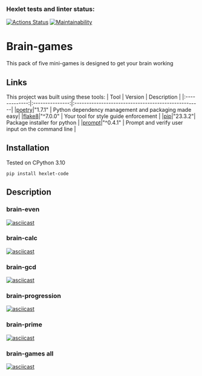 ### Hexlet tests and linter status:
[![Actions Status](https://github.com/evg671ZXC/python-project-49/actions/workflows/hexlet-check.yml/badge.svg)](https://github.com/evg671ZXC/python-project-49/actions)
[![Maintainability](https://api.codeclimate.com/v1/badges/5d6233e935c3dad8a66e/maintainability)](https://codeclimate.com/github/evg671ZXC/python-project-49/maintainability)

<h1>Brain-games</h1>

This pack of five mini-games is designed to get your brain working

<h2>Links</h2>

This project was built using these tools:
| Tool          | Version         | Description                                         |
|:-------------:|:---------------:|:----------------------------------------------------|
|[poetry](https://python-poetry.org/)|"1.7.1"          | Python dependency management and packaging made easy|
|[flake8](https://flake8.pycqa.org/en/latest/)|"^7.0.0"         | Your tool for style guide enforcement               |
|[pip](https://pypi.org/project/pip/)|"23.3.2"| Package installer for python                        |
|[prompt](https://pypi.org/project/prompt/)|"^0.4.1"         | Prompt and verify user input on the command line    |
<h2>Installation</h2>

Tested on CPython 3.10

```
pip install hexlet-code
```
<h2>Description</h2>

### brain-even

[![asciicast](https://asciinema.org/a/JJRNOFuL9CR4uskYbn3qcFA3L.svg)](https://asciinema.org/a/JJRNOFuL9CR4uskYbn3qcFA3L)

### brain-calc

[![asciicast](https://asciinema.org/a/uUBSIlkWpNjkKl5yvhJuIjcIE.svg)](https://asciinema.org/a/uUBSIlkWpNjkKl5yvhJuIjcIE)

### brain-gcd

[![asciicast](https://asciinema.org/a/wXmePt58eZTREg0pRCsiuSFej.svg)](https://asciinema.org/a/wXmePt58eZTREg0pRCsiuSFej)

### brain-progression

[![asciicast](https://asciinema.org/a/jxzyApQ29ipDBxaMbzBOjNLEw.svg)](https://asciinema.org/a/jxzyApQ29ipDBxaMbzBOjNLEw)

### brain-prime

[![asciicast](https://asciinema.org/a/CoUpfkAjv2k2QCRi7MM5gyoqM.svg)](https://asciinema.org/a/CoUpfkAjv2k2QCRi7MM5gyoqM)

### brain-games all

[![asciicast](https://asciinema.org/a/r2uiVSOaWJiHsdUYz9s7aKZX5.svg)](https://asciinema.org/a/r2uiVSOaWJiHsdUYz9s7aKZX5)